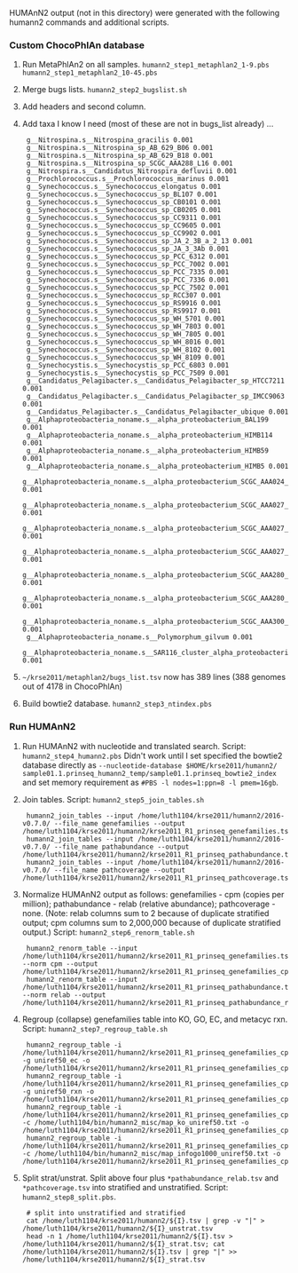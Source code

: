 HUMAnN2 output (not in this directory) were generated with the following humann2 commands and additional scripts.

### Custom ChocoPhlAn database

1. Run MetaPhlAn2 on all samples. `humann2_step1_metaphlan2_1-9.pbs` `humann2_step1_metaphlan2_10-45.pbs`
2. Merge bugs lists. `humann2_step2_bugslist.sh`
3. Add headers and second column.
4. Add taxa I know I need (most of these are not in bugs_list already) ...

		g__Nitrospina.s__Nitrospina_gracilis 0.001
		g__Nitrospina.s__Nitrospina_sp_AB_629_B06 0.001
		g__Nitrospina.s__Nitrospina_sp_AB_629_B18 0.001
		g__Nitrospina.s__Nitrospina_sp_SCGC_AAA288_L16 0.001
		g__Nitrospira.s__Candidatus_Nitrospira_defluvii 0.001
		g__Prochlorococcus.s__Prochlorococcus_marinus 0.001
		g__Synechococcus.s__Synechococcus_elongatus 0.001
		g__Synechococcus.s__Synechococcus_sp_BL107 0.001
		g__Synechococcus.s__Synechococcus_sp_CB0101 0.001
		g__Synechococcus.s__Synechococcus_sp_CB0205 0.001
		g__Synechococcus.s__Synechococcus_sp_CC9311 0.001
		g__Synechococcus.s__Synechococcus_sp_CC9605 0.001
		g__Synechococcus.s__Synechococcus_sp_CC9902 0.001
		g__Synechococcus.s__Synechococcus_sp_JA_2_3B_a_2_13 0.001
		g__Synechococcus.s__Synechococcus_sp_JA_3_3Ab 0.001
		g__Synechococcus.s__Synechococcus_sp_PCC_6312 0.001
		g__Synechococcus.s__Synechococcus_sp_PCC_7002 0.001
		g__Synechococcus.s__Synechococcus_sp_PCC_7335 0.001
		g__Synechococcus.s__Synechococcus_sp_PCC_7336 0.001
		g__Synechococcus.s__Synechococcus_sp_PCC_7502 0.001
		g__Synechococcus.s__Synechococcus_sp_RCC307 0.001
		g__Synechococcus.s__Synechococcus_sp_RS9916 0.001
		g__Synechococcus.s__Synechococcus_sp_RS9917 0.001
		g__Synechococcus.s__Synechococcus_sp_WH_5701 0.001
		g__Synechococcus.s__Synechococcus_sp_WH_7803 0.001
		g__Synechococcus.s__Synechococcus_sp_WH_7805 0.001
		g__Synechococcus.s__Synechococcus_sp_WH_8016 0.001
		g__Synechococcus.s__Synechococcus_sp_WH_8102 0.001
		g__Synechococcus.s__Synechococcus_sp_WH_8109 0.001
		g__Synechocystis.s__Synechocystis_sp_PCC_6803 0.001
		g__Synechocystis.s__Synechocystis_sp_PCC_7509 0.001
		g__Candidatus_Pelagibacter.s__Candidatus_Pelagibacter_sp_HTCC7211 0.001
		g__Candidatus_Pelagibacter.s__Candidatus_Pelagibacter_sp_IMCC9063 0.001
		g__Candidatus_Pelagibacter.s__Candidatus_Pelagibacter_ubique 0.001
		g__Alphaproteobacteria_noname.s__alpha_proteobacterium_BAL199 0.001
		g__Alphaproteobacteria_noname.s__alpha_proteobacterium_HIMB114 0.001
		g__Alphaproteobacteria_noname.s__alpha_proteobacterium_HIMB59 0.001
		g__Alphaproteobacteria_noname.s__alpha_proteobacterium_HIMB5 0.001
		g__Alphaproteobacteria_noname.s__alpha_proteobacterium_SCGC_AAA024_N17 0.001
		g__Alphaproteobacteria_noname.s__alpha_proteobacterium_SCGC_AAA027_C06 0.001
		g__Alphaproteobacteria_noname.s__alpha_proteobacterium_SCGC_AAA027_J10 0.001
		g__Alphaproteobacteria_noname.s__alpha_proteobacterium_SCGC_AAA027_L15 0.001
		g__Alphaproteobacteria_noname.s__alpha_proteobacterium_SCGC_AAA280_B11 0.001
		g__Alphaproteobacteria_noname.s__alpha_proteobacterium_SCGC_AAA280_P20 0.001
		g__Alphaproteobacteria_noname.s__alpha_proteobacterium_SCGC_AAA300_J04 0.001
		g__Alphaproteobacteria_noname.s__Polymorphum_gilvum 0.001
		g__Alphaproteobacteria_noname.s__SAR116_cluster_alpha_proteobacterium_HIMB100 0.001


5. `~/krse2011/metaphlan2/bugs_list.tsv` now has 389 lines (388 genomes out of 4178 in ChocoPhlAn)
6. Build bowtie2 database. `humann2_step3_ntindex.pbs`

### Run HUMAnN2

1. Run HUMAnN2 with nucleotide and translated search. Script: `humann2_step4_humann2.pbs`
Didn't work until I set specified the bowtie2 database directly as `--nucleotide-database $HOME/krse2011/humann2/` `sample01.1.prinseq_humann2_temp/sample01.1.prinseq_bowtie2_index` and set memory requirement as `#PBS -l nodes=1:ppn=8 -l pmem=16gb`.

2. Join tables. Script: `humann2_step5_join_tables.sh`

		humann2_join_tables --input /home/luth1104/krse2011/humann2/2016-v0.7.0/ --file_name genefamilies --output /home/luth1104/krse2011/humann2/krse2011_R1_prinseq_genefamilies.tsv
		humann2_join_tables --input /home/luth1104/krse2011/humann2/2016-v0.7.0/ --file_name pathabundance --output /home/luth1104/krse2011/humann2/krse2011_R1_prinseq_pathabundance.tsv
		humann2_join_tables --input /home/luth1104/krse2011/humann2/2016-v0.7.0/ --file_name pathcoverage --output /home/luth1104/krse2011/humann2/krse2011_R1_prinseq_pathcoverage.tsv
		
3. Normalize HUMAnN2 output as follows: genefamilies - cpm (copies per million); pathabundance - relab (relative abundance); pathcoverage - none. (Note: relab columns sum to 2 because of duplicate stratified output; cpm columns sum to 2,000,000 because of duplicate stratified output.) Script: `humann2_step6_renorm_table.sh`

		humann2_renorm_table --input /home/luth1104/krse2011/humann2/krse2011_R1_prinseq_genefamilies.tsv --norm cpm --output /home/luth1104/krse2011/humann2/krse2011_R1_prinseq_genefamilies_cpm.tsv
		humann2_renorm_table --input /home/luth1104/krse2011/humann2/krse2011_R1_prinseq_pathabundance.tsv --norm relab --output /home/luth1104/krse2011/humann2/krse2011_R1_prinseq_pathabundance_relab.tsv

4. Regroup (collapse) genefamilies table into KO, GO, EC, and metacyc rxn. Script: `humann2_step7_regroup_table.sh`

		humann2_regroup_table -i /home/luth1104/krse2011/humann2/krse2011_R1_prinseq_genefamilies_cpm.tsv -g uniref50_ec -o /home/luth1104/krse2011/humann2/krse2011_R1_prinseq_genefamilies_cpm_ec.tsv
		humann2_regroup_table -i /home/luth1104/krse2011/humann2/krse2011_R1_prinseq_genefamilies_cpm.tsv -g uniref50_rxn -o /home/luth1104/krse2011/humann2/krse2011_R1_prinseq_genefamilies_cpm_rxn.tsv
		humann2_regroup_table -i /home/luth1104/krse2011/humann2/krse2011_R1_prinseq_genefamilies_cpm.tsv -c /home/luth1104/bin/humann2_misc/map_ko_uniref50.txt -o /home/luth1104/krse2011/humann2/krse2011_R1_prinseq_genefamilies_cpm_ko.tsv
		humann2_regroup_table -i /home/luth1104/krse2011/humann2/krse2011_R1_prinseq_genefamilies_cpm.tsv -c /home/luth1104/bin/humann2_misc/map_infogo1000_uniref50.txt -o /home/luth1104/krse2011/humann2/krse2011_R1_prinseq_genefamilies_cpm_go.tsv

5. Split strat/unstrat. Split above four plus `*pathabundance_relab.tsv` and `*pathcoverage.tsv` into stratified and unstratified. Script: `humann2_step8_split.pbs`.

		# split into unstratified and stratified
		cat /home/luth1104/krse2011/humann2/${I}.tsv | grep -v "|" > /home/luth1104/krse2011/humann2/${I}_unstrat.tsv
		head -n 1 /home/luth1104/krse2011/humann2/${I}.tsv > /home/luth1104/krse2011/humann2/${I}_strat.tsv; cat /home/luth1104/krse2011/humann2/${I}.tsv | grep "|" >> /home/luth1104/krse2011/humann2/${I}_strat.tsv

